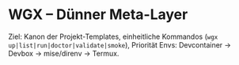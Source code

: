 # WGX – Dünner Meta-Layer
Ziel: Kanon der Projekt-Templates, einheitliche Kommandos (`wgx up|list|run|doctor|validate|smoke`), Priorität Envs: Devcontainer → Devbox → mise/direnv → Termux.
